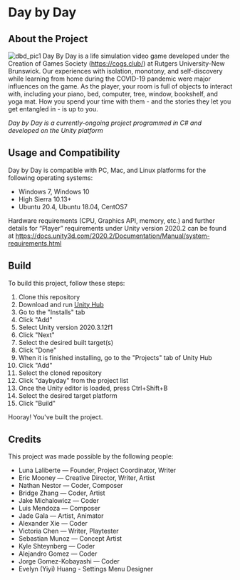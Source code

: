 # Day by Day
## About the Project
![dbd_pic1](https://user-images.githubusercontent.com/69176399/132110604-3711a422-27ca-4cf1-9dfe-91e02527d570.png)
Day By Day is a life simulation video game developed under the Creation of Games Society (https://cogs.club/) at Rutgers University-New Brunswick. Our experiences with isolation, monotony, and self-discovery while learning from home during the COVID-19 pandemic were major influences on the game. As the player, your room is full of objects to interact with, including your piano, bed, computer, tree, window, bookshelf, and yoga mat. How you spend your time with them - and the stories they let you get entangled in - is up to you.

*Day by Day is a currently-ongoing project programmed in C# and developed on the Unity platform*

## Usage and Compatibility
Day by Day is compatible with PC, Mac, and Linux platforms for the following operating systems:
- Windows 7, Windows 10 
- High Sierra 10.13+
- Ubuntu 20.4, Ubuntu 18.04, CentOS7

Hardware requirements (CPU, Graphics API, memory, etc.) and further details for “Player” requirements under Unity version 2020.2 can be found at https://docs.unity3d.com/2020.2/Documentation/Manual/system-requirements.html

## Build
To build this project, follow these steps:
1. Clone this repository
2. Download and run [Unity Hub](https://unity3d.com/get-unity/download)
3. Go to the "Installs" tab
4. Click "Add"
5. Select Unity version 2020.3.12f1
6. Click "Next"
7. Select the desired built target(s)
8. Click "Done"
9. When it is finished installing, go to the "Projects" tab of Unity Hub
10. Click "Add"
11. Select the cloned repository
12. Click "daybyday" from the project list
13. Once the Unity editor is loaded, press Ctrl+Shift+B
14. Select the desired target platform
15. Click "Build"

Hooray! You've built the project.

## Credits
This project was made possible by the following people:
- Luna Laliberte — Founder,  Project Coordinator, Writer
- Eric Mooney — Creative Director, Writer, Artist
- Nathan Nestor — Coder, Composer
- Bridge Zhang — Coder, Artist
- Jake Michalowicz — Coder
- Luis Mendoza — Composer
- Jade Gala — Artist, Animator
- Alexander Xie — Coder
- Victoria Chen — Writer, Playtester
- Sebastian Munoz — Concept Artist
- Kyle Shteynberg — Coder
- Alejandro Gomez — Coder 
- Jorge Gomez-Kobayashi — Coder
- Evelyn (Yiyi) Huang - Settings Menu Designer
